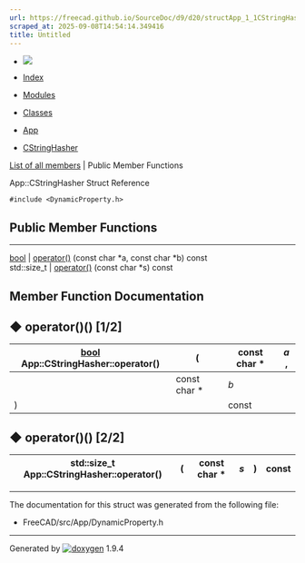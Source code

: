 ```yaml
---
url: https://freecad.github.io/SourceDoc/d9/d20/structApp_1_1CStringHasher.html
scraped_at: 2025-09-08T14:54:14.349416
title: Untitled
---
```


  * [ ![](https://www.freecad.org/svg/logo-freecad.svg) ](https://freecadweb.org "FreeCAD")
  * [Index](../../index.html "Index")
  * [Modules](../../modules.html "Modules list")
  * [Classes](../../annotated.html "Annotated list")

  * [App](../../dd/dc2/namespaceApp.html)
  * [CStringHasher](../../d9/d20/structApp_1_1CStringHasher.html)

[List of all members](../../d1/df1/structApp_1_1CStringHasher-members.html) | Public Member Functions

App::CStringHasher Struct Reference

`#include <DynamicProperty.h>`

##  Public Member Functions  
  
---  
[bool](../../d9/db9/classbool.html) | [operator()](../../d9/d20/structApp_1_1CStringHasher.html#a3d7cf12b45a1e93e98893359de642ac7) (const char *a, const char *b) const  
std::size_t | [operator()](../../d9/d20/structApp_1_1CStringHasher.html#a060decb197f74b32060b02644210b6d8) (const char *s) const  
  
## Member Function Documentation

## ◆ operator()() [1/2]

[bool](../../d9/db9/classbool.html) App::CStringHasher::operator()  | ( | const char *  | _a_ ,   
---|---|---|---  
|  | const char *  | _b_  
| ) | |  const  
  
## ◆ operator()() [2/2]

std::size_t App::CStringHasher::operator()  | ( | const char *  | _s_| ) |  const  
---|---|---|---|---|---  
  
* * *

The documentation for this struct was generated from the following file:

  * FreeCAD/src/App/DynamicProperty.h

* * *

Generated by
[![doxygen](../../doxygen.svg)](https://www.doxygen.org/index.html) 1.9.4

